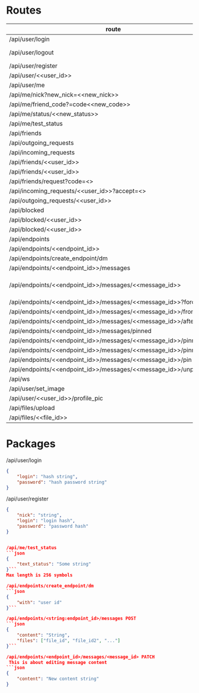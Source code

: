 # Routes
| route | method |
| ----- | ------ |
| /api/user/login | POST |
| /api/user/logout | GET POST DELETE |
| /api/user/register | POST |
| /api/user/<<user_id>> | GET |
| /api/user/me | GET |
| /api/me/nick?new_nick=<<new_nick>> | POST |
| /api/me/friend_code?=code<<new_code>> | POST |
| /api/me/status/<<new_status>>| POST |
| /api/me/test_status | POST |
| /api/friends | GET |
| /api/outgoing_requests | GET |
| /api/incoming_requests | GET |
| /api/friends/<<user_id>> | POST |
| /api/friends/<<user_id>> | DELETE |
| /api/friends/request?code=<<friendcode>> | POST |
| /api/incoming_requests/<<user_id>>?accept=<<Bool>> | POST |
| /api/outgoing_requests/<<user_id>> | DELETE |
| /api/blocked | GET |
| /api/blocked/<<user_id>> | POST |
| /api/blocked/<<user_id>> | DELETE |
| /api/endpoints | GET |
| /api/endpoints/<<endpoint_id>> | GET |
| /api/endpoints/create_endpoint/dm | POST |
| /api/endpoints/<<endpoint_id>>/messages | GET POST |
| /api/endpoints/<<endpoint_id>>/messages/<<message_id>> | GET DELETE PATCH |
| /api/endpoints/<<endpoint_id>>/messages/<<message_id>>?force=True | DELETE |
| /api/endpoints/<<endpoint_id>>/messages/<<message_id>>/from | GET |
| /api/endpoints/<<endpoint_id>>/messages/<<message_id>>/after | GET |
| /api/endpoints/<<endpoint_id>>/messages/pinned | GET |
| /api/endpoints/<<endpoint_id>>/messages/<<message_id>>/pinned/from | GET |
| /api/endpoints/<<endpoint_id>>/messages/<<message_id>>/pinned/after | GET |
| /api/endpoints/<<endpoint_id>>/messages/<<message_id>>/pin | PATCH |
| /api/endpoints/<<endpoint_id>>/messages/<<message_id>>/unpin | PATCH |
| /api/ws | WebSocket |
| /api/user/set_image | POST |
| /api/user/<<user_id>>/profile_pic | GET |
| /api/files/upload | POST |
| /api/files/<<file_id>> | GET |

# Packages
/api/user/login
```json
{
    "login": "hash string",
    "password": "hash password string"
}
```

/api/user/register
```json
{
    "nick": "string",
    "login": "login hash",
    "password": "password hash"
}


/api/me/test_status
```json
{
    "text_status": "Some string"
}```
Max length is 256 symbols

/api/endpoints/create_endpoint/dm
```json
{
    "with": "user id"
}```

/api/endpoints/<string:endpoint_id>/messages POST
```json
{
    "content": "String",
    "files": ["file_id", "file_id2", "..."]
}```

/api/endpoints/<endpoint_id>/messages/<message_id> PATCH
 This is about editing message content
```json
{
    "content": "New content string"
}
```

